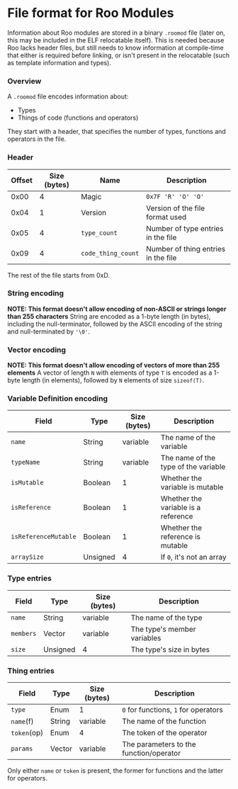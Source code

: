 # File format for Roo Modules
Information about Roo modules are stored in a binary `.roomod` file (later on, this may be included in the ELF
relocatable itself). This is needed because Roo lacks header files, but still needs to know information at
compile-time that either is required before linking, or isn't present in the relocatable (such as template
information and types).

### Overview
A `.roomod` file encodes information about:
* Types
* Things of code (functions and operators)

They start with a header, that specifies the number of types, functions and operators in the file.

### Header
| Offset  | Size (bytes)  | Name                | Description                           |
|---------|---------------|---------------------|---------------------------------------|
| 0x00    | 4             | Magic               | `0x7F 'R' 'O' 'O'`                    |
| 0x04    | 1             | Version             | Version of the file format used       |
| 0x05    | 4             | `type_count`        | Number of type entries in the file    |
| 0x09    | 4             | `code_thing_count`  | Number of thing entries in the file   |

The rest of the file starts from 0xD.

### String encoding
**NOTE: This format doesn't allow encoding of non-ASCII or strings longer than 255 characters**
String are encoded as a 1-byte length (in bytes), including the null-terminator, followed by the ASCII encoding
of the string and null-terminated by `'\0'`.

### Vector encoding
**NOTE: This format doesn't allow encoding of vectors of more than 255 elements**
A vector of length `N` with elements of type `T` is encoded as a 1-byte length (in elements), followed by `N`
elements of size `sizeof(T)`.

### Variable Definition encoding
| Field                 | Type            | Size (bytes)  | Description                           |
|-----------------------|-----------------|---------------|---------------------------------------|
| `name`                | String          | variable      | The name of the variable              |
| `typeName`            | String          | variable      | The name of the type of the variable  |
| `isMutable`           | Boolean         | 1             | Whether the variable is mutable       |
| `isReference`         | Boolean         | 1             | Whether the variable is a reference   |
| `isReferenceMutable`  | Boolean         | 1             | Whether the reference is mutable      |
| `arraySize`           | Unsigned        | 4             | If `0`, it's not an array             |

### Type entries
| Field     | Type            | Size (bytes)  | Description                 |
|-----------|-----------------|---------------|-----------------------------|
| `name`    | String          | variable      | The name of the type        |
| `members` | Vector<Var-Def> | variable      | The type's member variables |
| `size`    | Unsigned        | 4             | The type's size in bytes    |

### Thing entries
| Field       | Type            | Size (bytes)  | Description                             |
|-------------|-----------------|---------------|-----------------------------------------|
| `type`      | Enum            | 1             | `0` for functions, `1` for operators    |
| `name`(f)   | String          | variable      | The name of the function                |
| `token`(op) | Enum            | 4             | The token of the operator               |
| `params`    | Vector<Var-Def> | variable      | The parameters to the function/operator |

Only either `name` or `token` is present, the former for functions and the latter for operators.
